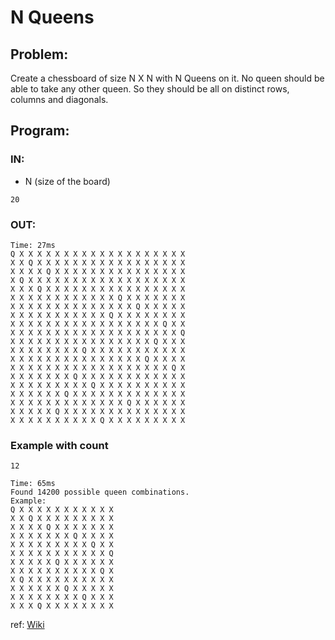 # N Queens

## Problem:
Create a chessboard of size N X N with N Queens on it. No queen should be able to take any other queen. 
So they should be all on distinct rows, columns and diagonals.

## Program:
### IN:
 * N (size of the board)
```
20
```
### OUT:
```
Time: 27ms
Q X X X X X X X X X X X X X X X X X X X 
X X Q X X X X X X X X X X X X X X X X X 
X X X X Q X X X X X X X X X X X X X X X 
X Q X X X X X X X X X X X X X X X X X X 
X X X Q X X X X X X X X X X X X X X X X 
X X X X X X X X X X X X Q X X X X X X X 
X X X X X X X X X X X X X X Q X X X X X 
X X X X X X X X X X X Q X X X X X X X X 
X X X X X X X X X X X X X X X X X Q X X 
X X X X X X X X X X X X X X X X X X X Q 
X X X X X X X X X X X X X X X X Q X X X 
X X X X X X X X Q X X X X X X X X X X X 
X X X X X X X X X X X X X X X Q X X X X 
X X X X X X X X X X X X X X X X X X Q X 
X X X X X X X Q X X X X X X X X X X X X 
X X X X X X X X X Q X X X X X X X X X X 
X X X X X X Q X X X X X X X X X X X X X 
X X X X X X X X X X X X X Q X X X X X X 
X X X X X Q X X X X X X X X X X X X X X 
X X X X X X X X X X Q X X X X X X X X X 
```

### Example with count
```
12
```
```
Time: 65ms
Found 14200 possible queen combinations.
Example: 
Q X X X X X X X X X X X 
X X Q X X X X X X X X X 
X X X X Q X X X X X X X 
X X X X X X X Q X X X X 
X X X X X X X X X Q X X 
X X X X X X X X X X X Q 
X X X X X Q X X X X X X 
X X X X X X X X X X Q X 
X Q X X X X X X X X X X 
X X X X X X Q X X X X X 
X X X X X X X X Q X X X 
X X X Q X X X X X X X X 
```

ref: [Wiki](https://en.wikipedia.org/wiki/Eight_queens_puzzle)
